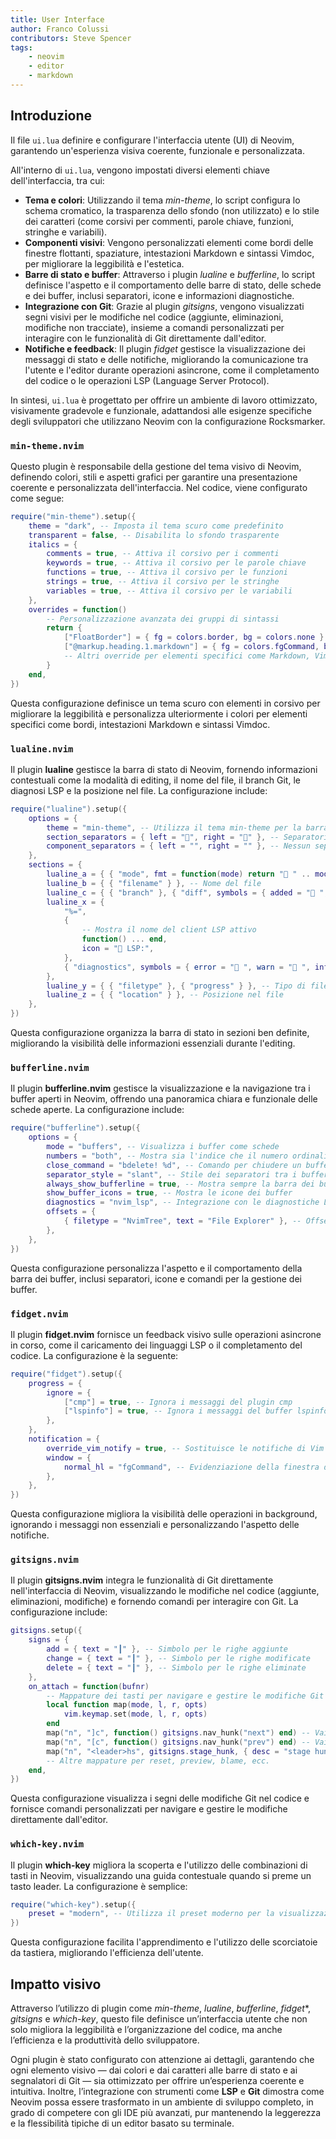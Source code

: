 ```yaml
---
title: User Interface
author: Franco Colussi
contributors: Steve Spencer
tags:
    - neovim
    - editor
    - markdown
---
```

<!--vale off-->
## Introduzione

Il file `ui.lua` definire e configurare l'interfaccia utente (UI) di Neovim, garantendo un'esperienza visiva coerente, funzionale e personalizzata.

All'interno di `ui.lua`, vengono impostati diversi elementi chiave dell'interfaccia, tra cui:

- **Tema e colori**: Utilizzando il tema *min-theme*, lo script configura lo schema cromatico, la trasparenza dello sfondo (non utilizzato) e lo stile dei caratteri (come corsivi per commenti, parole chiave, funzioni, stringhe e variabili).
- **Componenti visivi**: Vengono personalizzati elementi come bordi delle finestre flottanti, spaziature, intestazioni Markdown e sintassi Vimdoc, per migliorare la leggibilità e l'estetica.
- **Barre di stato e buffer**: Attraverso i plugin *lualine* e *bufferline*, lo script definisce l'aspetto e il comportamento delle barre di stato, delle schede e dei buffer, inclusi separatori, icone e informazioni diagnostiche.
- **Integrazione con Git**: Grazie al plugin *gitsigns*, vengono visualizzati segni visivi per le modifiche nel codice (aggiunte, eliminazioni, modifiche non tracciate), insieme a comandi personalizzati per interagire con le funzionalità di Git direttamente dall'editor.
- **Notifiche e feedback**: Il plugin *fidget* gestisce la visualizzazione dei messaggi di stato e delle notifiche, migliorando la comunicazione tra l'utente e l'editor durante operazioni asincrone, come il completamento del codice o le operazioni LSP (Language Server Protocol).

In sintesi, `ui.lua` è progettato per offrire un ambiente di lavoro ottimizzato, visivamente gradevole e funzionale, adattandosi alle esigenze specifiche degli sviluppatori che utilizzano Neovim con la configurazione Rocksmarker.

### `min-theme.nvim`

Questo plugin è responsabile della gestione del tema visivo di Neovim, definendo colori, stili e aspetti grafici per garantire una presentazione coerente e personalizzata dell'interfaccia. Nel codice, viene configurato come segue:

```lua
require("min-theme").setup({
    theme = "dark", -- Imposta il tema scuro come predefinito
    transparent = false, -- Disabilita lo sfondo trasparente
    italics = {
        comments = true, -- Attiva il corsivo per i commenti
        keywords = true, -- Attiva il corsivo per le parole chiave
        functions = true, -- Attiva il corsivo per le funzioni
        strings = true, -- Attiva il corsivo per le stringhe
        variables = true, -- Attiva il corsivo per le variabili
    },
    overrides = function()
        -- Personalizzazione avanzata dei gruppi di sintassi
        return {
            ["FloatBorder"] = { fg = colors.border, bg = colors.none },
            ["@markup.heading.1.markdown"] = { fg = colors.fgCommand, bold = true },
            -- Altri override per elementi specifici come Markdown, Vimdoc, ecc.
        }
    end,
})
```

Questa configurazione definisce un tema scuro con elementi in corsivo per migliorare la leggibilità e personalizza ulteriormente i colori per elementi specifici come bordi, intestazioni Markdown e sintassi Vimdoc.

### `lualine.nvim`

Il plugin **lualine** gestisce la barra di stato di Neovim, fornendo informazioni contestuali come la modalità di editing, il nome del file, il branch Git, le diagnosi LSP e la posizione nel file. La configurazione include:

```lua
require("lualine").setup({
    options = {
        theme = "min-theme", -- Utilizza il tema min-theme per la barra di stato
        section_separators = { left = "", right = "" }, -- Separatori tra le sezioni
        component_separators = { left = "", right = "" }, -- Nessun separatore tra i componenti
    },
    sections = {
        lualine_a = { { "mode", fmt = function(mode) return " " .. mode end } }, -- Modalità di editing
        lualine_b = { { "filename" } }, -- Nome del file
        lualine_c = { { "branch" }, { "diff", symbols = { added = " ", modified = " ", removed = " " } } }, -- Branch Git e differenze
        lualine_x = {
            "%=",
            {
                -- Mostra il nome del client LSP attivo
                function() ... end,
                icon = " LSP:",
            },
            { "diagnostics", symbols = { error = " ", warn = " ", info = " ", hint = " " } }, -- Diagnostiche LSP
        },
        lualine_y = { { "filetype" }, { "progress" } }, -- Tipo di file e progresso
        lualine_z = { { "location" } }, -- Posizione nel file
    },
})
```

Questa configurazione organizza la barra di stato in sezioni ben definite, migliorando la visibilità delle informazioni essenziali durante l'editing.

### `bufferline.nvim`

Il plugin **bufferline.nvim** gestisce la visualizzazione e la navigazione tra i buffer aperti in Neovim, offrendo una panoramica chiara e funzionale delle schede aperte. La configurazione include:

```lua
require("bufferline").setup({
    options = {
        mode = "buffers", -- Visualizza i buffer come schede
        numbers = "both", -- Mostra sia l'indice che il numero ordinali dei buffer
        close_command = "bdelete! %d", -- Comando per chiudere un buffer
        separator_style = "slant", -- Stile dei separatori tra i buffer
        always_show_bufferline = true, -- Mostra sempre la barra dei buffer
        show_buffer_icons = true, -- Mostra le icone dei buffer
        diagnostics = "nvim_lsp", -- Integrazione con le diagnostiche LSP
        offsets = {
            { filetype = "NvimTree", text = "File Explorer" }, -- Offset per il file explorer
        },
    },
})
```

Questa configurazione personalizza l'aspetto e il comportamento della barra dei buffer, inclusi separatori, icone e comandi per la gestione dei buffer.

### `fidget.nvim`

Il plugin **fidget.nvim** fornisce un feedback visivo sulle operazioni asincrone in corso, come il caricamento dei linguaggi LSP o il completamento del codice. La configurazione è la seguente:

```lua
require("fidget").setup({
    progress = {
        ignore = {
            ["cmp"] = true, -- Ignora i messaggi del plugin cmp
            ["lspinfo"] = true, -- Ignora i messaggi del buffer lspinfo
        },
    },
    notification = {
        override_vim_notify = true, -- Sostituisce le notifiche di Vim
        window = {
            normal_hl = "fgCommand", -- Evidenziazione della finestra delle notifiche
        },
    },
})
```

Questa configurazione migliora la visibilità delle operazioni in background, ignorando i messaggi non essenziali e personalizzando l'aspetto delle notifiche.

### `gitsigns.nvim`

Il plugin **gitsigns.nvim** integra le funzionalità di Git direttamente nell'interfaccia di Neovim, visualizzando le modifiche nel codice (aggiunte, eliminazioni, modifiche) e fornendo comandi per interagire con Git. La configurazione include:

```lua
gitsigns.setup({
    signs = {
        add = { text = "┃" }, -- Simbolo per le righe aggiunte
        change = { text = "┃" }, -- Simbolo per le righe modificate
        delete = { text = "┃" }, -- Simbolo per le righe eliminate
    },
    on_attach = function(bufnr)
        -- Mappature dei tasti per navigare e gestire le modifiche Git
        local function map(mode, l, r, opts)
            vim.keymap.set(mode, l, r, opts)
        end
        map("n", "]c", function() gitsigns.nav_hunk("next") end) -- Vai al prossimo hunk
        map("n", "[c", function() gitsigns.nav_hunk("prev") end) -- Vai al hunk precedente
        map("n", "<leader>hs", gitsigns.stage_hunk, { desc = "stage hunk" }) -- Stage dell'hunk
        -- Altre mappature per reset, preview, blame, ecc.
    end,
})
```

Questa configurazione visualizza i segni delle modifiche Git nel codice e fornisce comandi personalizzati per navigare e gestire le modifiche direttamente dall'editor.

### `which-key.nvim`

Il plugin **which-key** migliora la scoperta e l'utilizzo delle combinazioni di tasti in Neovim, visualizzando una guida contestuale quando si preme un tasto leader. La configurazione è semplice:

```lua
require("which-key").setup({
    preset = "modern", -- Utilizza il preset moderno per la visualizzazione
})
```

Questa configurazione facilita l'apprendimento e l'utilizzo delle scorciatoie da tastiera, migliorando l'efficienza dell'utente.

## Impatto visivo

Attraverso l’utilizzo di plugin come *min-theme*, *lualine*, *bufferline*, *fidget**, *gitsigns* e *which-key*, questo file definisce un’interfaccia utente che non solo migliora la leggibilità e l’organizzazione del codice, ma anche l’efficienza e la produttività dello sviluppatore.

Ogni plugin è stato configurato con attenzione ai dettagli, garantendo che ogni elemento visivo — dai colori e dai caratteri alle barre di stato e ai segnalatori di Git — sia ottimizzato per offrire un’esperienza coerente e intuitiva. Inoltre, l’integrazione con strumenti come **LSP** e **Git** dimostra come Neovim possa essere trasformato in un ambiente di sviluppo completo, in grado di competere con gli IDE più avanzati, pur mantenendo la leggerezza e la flessibilità tipiche di un editor basato su terminale.
